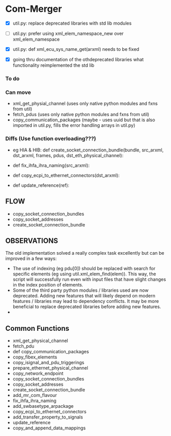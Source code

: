 # Com-Merger

- [x] util.py: replace deprecated libraries with std lib modules
- [ ] util.py: prefer using xml_elem_namespace_new over xml_elem_namespace
- [x] util.py: def xml_ecu_sys_name_get(arxml) needs to be fixed
- [x] going thru documentation of the othdeprecated libraries what functionality reimplemented the std lib


### To do



### Can move
- xml_get_physial_channel (uses only native python modules and fxns from util)
- fetch_pdus (uses only native python modules and fxns from util)
- copy_communication_packages (maybe - uses uuid but that is also imported in util.py, fills the error handling arrays in util.py)



### Diffs (Use function overloading???)
- eg HIA & HIB: def create_socket_connection_bundle(bundle, src_arxml, dst_arxml,
                                    frames, pdus, dst_eth_physical_channel):

- def fix_ihfa_ihra_naming(src_arxml):
- def copy_ecpi_to_ethernet_connectors(dst_arxml):
- def update_reference(ref):


## FLOW
- copy_socket_connection_bundles
- copy_socket_addresses
- create_socket_connection_bundle


## OBSERVATIONS
  The old implementation solved a really complex task excellently but can be improved in a few ways:
  - The use of indexing (eg pdu[0]) should be replaced with search for specific elements (eg using util.xml_elem_find(elem)). This way, the script will successfully run even with input files that have slight changes in the index position of elements.
  - Some of the third party python modules / libraries used are now deprecated. Adding new features that will likely depend on modern features / libraries may lead to dependency conflicts. It may be more beneficial to replace deprecated libraries before adding new features.
  - 
## Common Functions
  - xml_get_physical_channel
  - fetch_pdu
  - def copy_communication_packages
  - copy_fibex_elements
  - copy_isignal_and_pdu_triggerings
  - prepare_ethernet_physical_channel
  - copy_network_endpoint
  - copy_socket_connection_bundles
  - copy_socket_addresses
  - create_socket_connection_bundle
  - add_mr_com_flavour
  - fix_ihfa_ihra_naming
  - add_swbasetype_arpackage
  - copy_ecpi_to_ethernet_connectors
  - add_transfer_property_to_signals
  - update_reference
  - copy_and_append_data_mappings
